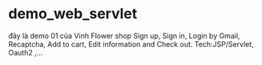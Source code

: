 # demo_web_servlet
đây là demo 01 của Vinh
Flower shop
Sign up, Sign in, Login by Gmail, Recaptcha, Add to cart, Edit information and Check out.
Tech:JSP/Servlet, Oauth2 ,...
